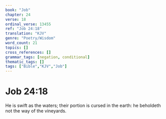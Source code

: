 ```yaml
---
book: "Job"
chapter: 24
verse: 18
ordinal_verse: 13455
ref: "Job 24:18"
translation: "KJV"
genre: "Poetry/Wisdom"
word_count: 21
topics: []
cross_references: []
grammar_tags: [negation, conditional]
thematic_tags: []
tags: ["Bible","KJV","Job"]
---
```


# Job 24:18

He is swift as the waters; their portion is cursed in the earth: he beholdeth not the way of the vineyards.
